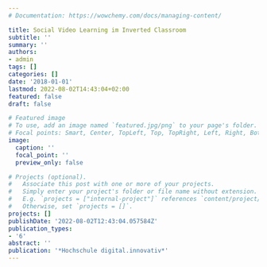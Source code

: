 ```yaml
---
# Documentation: https://wowchemy.com/docs/managing-content/

title: Social Video Learning im Inverted Classroom
subtitle: ''
summary: ''
authors:
- admin
tags: []
categories: []
date: '2018-01-01'
lastmod: 2022-08-02T14:43:04+02:00
featured: false
draft: false

# Featured image
# To use, add an image named `featured.jpg/png` to your page's folder.
# Focal points: Smart, Center, TopLeft, Top, TopRight, Left, Right, BottomLeft, Bottom, BottomRight.
image:
  caption: ''
  focal_point: ''
  preview_only: false

# Projects (optional).
#   Associate this post with one or more of your projects.
#   Simply enter your project's folder or file name without extension.
#   E.g. `projects = ["internal-project"]` references `content/project/deep-learning/index.md`.
#   Otherwise, set `projects = []`.
projects: []
publishDate: '2022-08-02T12:43:04.057584Z'
publication_types:
- '6'
abstract: ''
publication: '*Hochschule digital.innovativ*'
---
```

